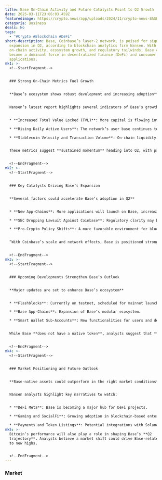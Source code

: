 ```yaml
---
title: Base On-Chain Activity and Future Catalysts Point to Q2 Growth
date: 2025-03-11T23:06:03.459Z
featuredimage: https://crypto.news/app/uploads/2024/11/crypto-news-BASE-option04-1380x820.webp
categoria: Business
deals: No
tags:
  - "#Crypto #Blockchain #DeFi"
short-description: Base, Coinbase’s layer-2 network, is poised for significant
  expansion in Q2, according to blockchain analytics firm Nansen. With strong
  on-chain activity, ecosystem growth, and regulatory tailwinds, Base could
  become a dominant force in decentralized finance (DeFi) and consumer
  applications.
mk1: >-
  <!--StartFragment-->


  ### Strong On-Chain Metrics Fuel Growth


  **Base’s ecosystem shows robust development and increasing adoption**


  Nansen’s latest report highlights several indicators of Base’s growth:


  * **Increased Total Value Locked (TVL)**: More capital is flowing into Base’s DeFi projects.

  * **Rising Daily Active Users**: The network’s user base continues to expand.

  * **Stablecoin Velocity and Transaction Volume**: On-chain liquidity is strengthening.


  These metrics suggest **sustained momentum** heading into Q2, with projects like **Virtuals Protocol (VIRTUAL)** and **Aerodrome Finance (AERO)** gaining traction.


  <!--EndFragment-->
mk2: >-
  <!--StartFragment-->


  ### Key Catalysts Driving Base’s Expansion


  **Several factors could accelerate Base’s adoption in Q2**


  * **New App-Chains**: More applications will launch on Base, increasing utility.

  * **SEC Dropping Lawsuit Against Coinbase**: Regulatory clarity may boost investor confidence.

  * **Pro-Crypto Policy Shifts**: A more favorable environment for blockchain innovation.


  “With Coinbase’s scale and network effects, Base is positioned strongly for an on-chain future,” Nansen noted.


  <!--EndFragment-->
mk3: >-
  <!--StartFragment-->


  ### Upcoming Developments Strengthen Base’s Outlook


  **Major updates are set to enhance Base’s ecosystem**


  * **Flashblocks**: Currently on testnet, scheduled for mainnet launch in Q2.

  * **Base App-Chains**: Expansion of Base’s modular ecosystem.

  * **Smart Wallet Sub-Accounts**: New functionalities for users and developers.


  While Base **does not have a native token**, analysts suggest that **memecoins and AI-related tokens** could offer directional exposure.


  <!--EndFragment-->
mk4: >-
  <!--StartFragment-->


  ### Market Positioning and Future Outlook


  **Base-native assets could outperform in the right market conditions**


  Nansen analysts highlight key narratives to watch:


  * **DeFi Meta**: Base is becoming a major hub for DeFi projects.

  * **Gaming and SocialFi**: Growing adoption in blockchain-based entertainment and social networks.

  * **Payments and Token Listings**: Potential integrations with Solana and Coinbase listings.
mk5: >-
  Bitcoin’s performance will also play a role in shaping Base’s **Q2
  trajectory**. Analysts believe a market shift could drive Base-related assets
  to new highs.


  <!--EndFragment-->
---
```

### Market